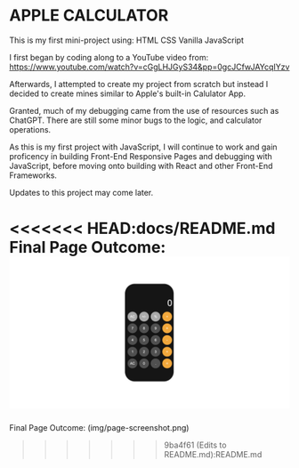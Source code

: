 # APPLE CALCULATOR 

This is my first mini-project using:
HTML
CSS
Vanilla JavaScript

I first began by coding along to a YouTube video from:
https://www.youtube.com/watch?v=cGgLHJGyS34&pp=0gcJCfwJAYcqIYzv 

Afterwards, I attempted to create my project from scratch but instead I decided to create mines similar to Apple's built-in Calulator App.

Granted, much of my debugging came from the use of resources such as ChatGPT. There are still some minor bugs to the logic, and calculator operations. 

As this is my first project with JavaScript, I will continue to work and gain proficency in building Front-End Responsive Pages and debugging with JavaScript, before moving onto building with React and other Front-End Frameworks.

Updates to this project may come later.

<<<<<<< HEAD:docs/README.md
Final Page Outcome: ![Screenshot](img/page-screenshot.png)
=======
Final Page Outcome: (img/page-screenshot.png)
>>>>>>> 9ba4f61 (Edits to README.md):README.md


